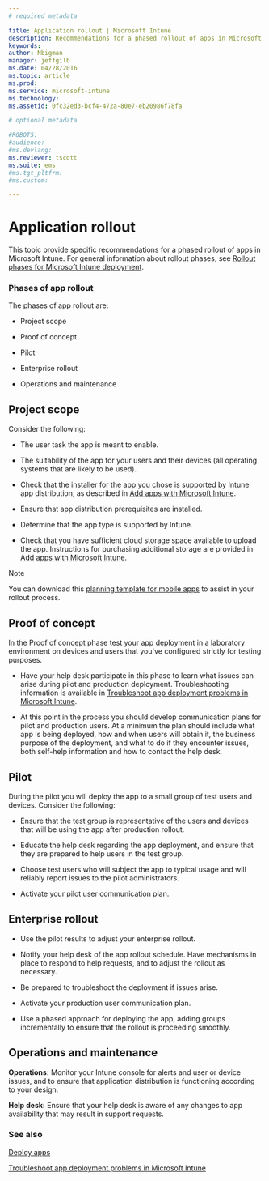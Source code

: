 ```yaml
---
# required metadata

title: Application rollout | Microsoft Intune
description: Recommendations for a phased rollout of apps in Microsoft Intune.
keywords:
author: Nbigman
manager: jeffgilb
ms.date: 04/28/2016
ms.topic: article
ms.prod:
ms.service: microsoft-intune
ms.technology:
ms.assetid: 0fc32ed3-bcf4-472a-80e7-eb20986f78fa

# optional metadata

#ROBOTS:
#audience:
#ms.devlang:
ms.reviewer: tscott
ms.suite: ems
#ms.tgt_pltfrm:
#ms.custom:

---
```


# Application rollout
This topic provide specific recommendations for a phased rollout of apps in Microsoft Intune. For general information about rollout phases, see [Rollout phases for Microsoft Intune deployment](rollout-phases-for-microsoft-intune-deployment.md).

### Phases of app rollout
The phases of app rollout are:

-   Project scope

-   Proof of concept

-   Pilot

-   Enterprise rollout

-   Operations and maintenance

## Project scope
Consider the following:

-   The user task the app is meant to enable.

-   The suitability of  the app for your users and their devices (all operating systems that are likely to be used).

-   Check that the installer for the app you chose is supported by Intune app distribution, as described in  [Add apps with Microsoft Intune](/intune/deploy-use/add-apps).

-   Ensure that app distribution prerequisites are installed. <!---, as described in [Plan for app deployment in Microsoft Intune](plan-for-app-deployment-in-microsoft-intune.md).--->

-   Determine that the app type is supported by Intune.

-   Check that  you have sufficient cloud storage space available to upload the app. Instructions for purchasing additional storage are provided in [Add apps with Microsoft Intune](/intune/deploy-use/add-apps).

> [!NOTE]           
> You can download this [planning template for mobile apps](https://gallery.technet.microsoft.com/Mobile-app-planning-18689d59) to assist in your rollout process.

## Proof of concept
In the Proof of concept phase test your app deployment in a laboratory environment on devices and users that you've configured strictly for testing purposes.

-   Have your help desk participate in this phase to learn what issues can arise during pilot and production deployment. Troubleshooting information is available in [Troubleshoot app deployment problems in Microsoft Intune](/intune/troubleshoot/troubleshoot-app-deployment-problems-in-microsoft-intune).

-   At this point in the process you should develop communication plans for pilot and production users. At a minimum the plan should include what app is being deployed, how and when users will obtain it,  the business purpose of the deployment, and what to do if they encounter issues, both self-help information and how to contact the help desk.

## Pilot
During the pilot you will deploy the app to a small group of test users and devices. Consider the following:

-   Ensure that the test group is representative of the users and devices that will be using the app after production rollout.

-   Educate the help desk regarding the app deployment, and ensure that they are prepared to help users in the test group.

-   Choose test users who will subject the app to typical usage and will reliably report issues to the pilot administrators.

-   Activate your pilot user communication plan.

## Enterprise rollout

-   Use the pilot results to adjust your enterprise rollout.

-   Notify your help desk of the app rollout schedule. Have mechanisms in place to respond to help requests, and to adjust the rollout as necessary.

-   Be prepared to troubleshoot the deployment if issues arise.

-   Activate your production user communication plan.

-   Use a phased approach for deploying the app, adding groups incrementally to ensure that the rollout is proceeding smoothly.

## Operations and maintenance
**Operations:** Monitor your Intune console for alerts and user or device issues, and to ensure that application distribution is functioning according to your design.

**Help desk:** Ensure that your help desk is aware of any changes to app availability that may result in support requests.

### See also
[Deploy apps](/intune/deploy-use/deploy-apps)

[Troubleshoot app deployment problems in Microsoft Intune](/intune/troubleshoot/troubleshoot-app-deployment-problems-in-microsoft-intune)
